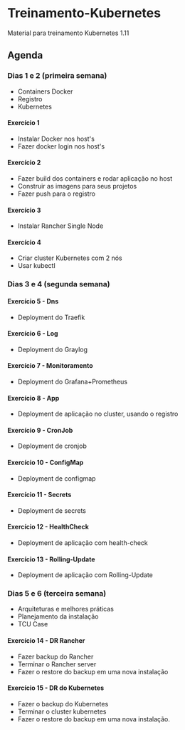 # Treinamento-Kubernetes
Material para treinamento Kubernetes 1.11


## Agenda

### Dias 1 e 2 (primeira  semana)
- Containers Docker
- Registro
- Kubernetes
#### Exercício 1 
- Instalar Docker nos host's
- Fazer docker login nos host's
#### Exercício 2 
- Fazer build dos containers e rodar aplicação no host
- Construir as imagens para seus projetos
- Fazer push para o registro
#### Exercício 3
- Instalar Rancher Single Node
#### Exercício 4
- Criar cluster Kubernetes com 2 nós
- Usar kubectl

### Dias 3 e 4 (segunda semana)
#### Exercício 5 - Dns
- Deployment do Traefik
#### Exercício 6 - Log
- Deployment do Graylog
#### Exercício 7 - Monitoramento
- Deployment do Grafana+Prometheus
#### Exercício 8 - App
- Deployment de aplicação no cluster, usando o registro
#### Exercício 9 - CronJob
- Deployment de cronjob
#### Exercício 10 - ConfigMap
- Deployment de configmap
#### Exercício 11 - Secrets
- Deployment de secrets
#### Exercício 12 - HealthCheck
- Deployment de aplicação com health-check
#### Exercício 13 - Rolling-Update
- Deployment de aplicação com Rolling-Update

### Dias 5 e 6 (terceira semana)
- Arquiteturas e melhores práticas
- Planejamento da instalação
- TCU Case
#### Exercício 14 - DR Rancher
- Fazer backup do Rancher
- Terminar o Rancher server
- Fazer o restore do backup em uma nova instalação
#### Exercício 15 - DR do Kubernetes
- Fazer o backup do Kubernetes
- Terminar o cluster kubernetes
- Fazer o restore do backup em uma nova instalação.

